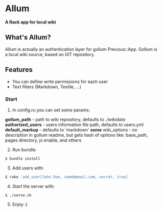 # Allum

**A Rack app for local wiki**

## What's Allum?

Allum is actually an authentication layer for gollum Precious::App.
Gollum is a local wiki source, based on GIT repository.

## Features

- You can define write permissions for each user
- Text filters (Markdown, Textile, ...)

### Start

1. In config.ru you can set some params:

  **gollum_path** - path to wiki repository, defaults to *./wikidata*
  **authorized_users** - users information file path, defaults to users.yml
  **default_markup** - defaults to 'markdown'
  **some** wiki_options - no description in gollum readme, but gets hash of options like: base_path, pages directory, js enable, and others

2. Run bundle:

```sh
$ bundle install
```

3. Add users with:

```sh
$ rake 'add_user[John Doe, some@email.com, secret, true]
```

4. Start the server with:

```sh
$ ./serve.sh
```

5. Enjoy :)